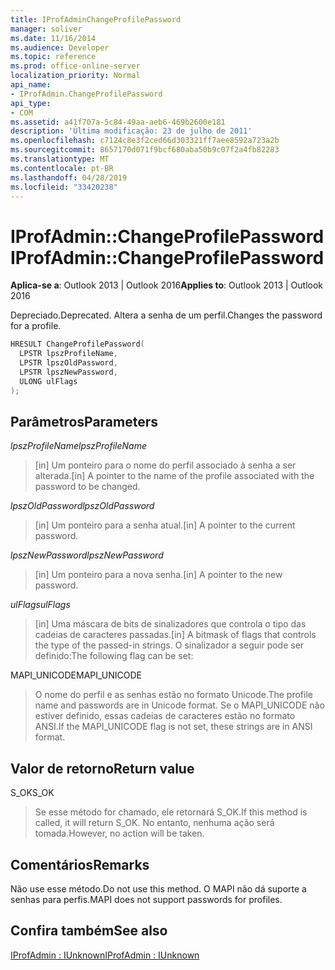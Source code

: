 ```yaml
---
title: IProfAdminChangeProfilePassword
manager: soliver
ms.date: 11/16/2014
ms.audience: Developer
ms.topic: reference
ms.prod: office-online-server
localization_priority: Normal
api_name:
- IProfAdmin.ChangeProfilePassword
api_type:
- COM
ms.assetid: a41f707a-5c84-49aa-aeb6-469b2600e181
description: 'Última modificação: 23 de julho de 2011'
ms.openlocfilehash: c7124c8e3f2ced66d303321ff7aee8592a723a2b
ms.sourcegitcommit: 8657170d071f9bcf680aba50b9c07f2a4fb82283
ms.translationtype: MT
ms.contentlocale: pt-BR
ms.lasthandoff: 04/28/2019
ms.locfileid: "33420238"
---
```

# <a name="iprofadminchangeprofilepassword"></a><span data-ttu-id="4d19a-103">IProfAdmin::ChangeProfilePassword</span><span class="sxs-lookup"><span data-stu-id="4d19a-103">IProfAdmin::ChangeProfilePassword</span></span>

  
  
<span data-ttu-id="4d19a-104">**Aplica-se a**: Outlook 2013 | Outlook 2016</span><span class="sxs-lookup"><span data-stu-id="4d19a-104">**Applies to**: Outlook 2013 | Outlook 2016</span></span> 
  
<span data-ttu-id="4d19a-105">Depreciado.</span><span class="sxs-lookup"><span data-stu-id="4d19a-105">Deprecated.</span></span> <span data-ttu-id="4d19a-106">Altera a senha de um perfil.</span><span class="sxs-lookup"><span data-stu-id="4d19a-106">Changes the password for a profile.</span></span>
  
```cpp
HRESULT ChangeProfilePassword(
  LPSTR lpszProfileName,
  LPSTR lpszOldPassword,
  LPSTR lpszNewPassword,
  ULONG ulFlags
);
```

## <a name="parameters"></a><span data-ttu-id="4d19a-107">Parâmetros</span><span class="sxs-lookup"><span data-stu-id="4d19a-107">Parameters</span></span>

 <span data-ttu-id="4d19a-108">_lpszProfileName_</span><span class="sxs-lookup"><span data-stu-id="4d19a-108">_lpszProfileName_</span></span>
  
> <span data-ttu-id="4d19a-109">[in] Um ponteiro para o nome do perfil associado à senha a ser alterada.</span><span class="sxs-lookup"><span data-stu-id="4d19a-109">[in] A pointer to the name of the profile associated with the password to be changed.</span></span>
    
 <span data-ttu-id="4d19a-110">_lpszOldPassword_</span><span class="sxs-lookup"><span data-stu-id="4d19a-110">_lpszOldPassword_</span></span>
  
> <span data-ttu-id="4d19a-111">[in] Um ponteiro para a senha atual.</span><span class="sxs-lookup"><span data-stu-id="4d19a-111">[in] A pointer to the current password.</span></span>
    
 <span data-ttu-id="4d19a-112">_lpszNewPassword_</span><span class="sxs-lookup"><span data-stu-id="4d19a-112">_lpszNewPassword_</span></span>
  
> <span data-ttu-id="4d19a-113">[in] Um ponteiro para a nova senha.</span><span class="sxs-lookup"><span data-stu-id="4d19a-113">[in] A pointer to the new password.</span></span>
    
 <span data-ttu-id="4d19a-114">_ulFlags_</span><span class="sxs-lookup"><span data-stu-id="4d19a-114">_ulFlags_</span></span>
  
> <span data-ttu-id="4d19a-115">[in] Uma máscara de bits de sinalizadores que controla o tipo das cadeias de caracteres passadas.</span><span class="sxs-lookup"><span data-stu-id="4d19a-115">[in] A bitmask of flags that controls the type of the passed-in strings.</span></span> <span data-ttu-id="4d19a-116">O sinalizador a seguir pode ser definido:</span><span class="sxs-lookup"><span data-stu-id="4d19a-116">The following flag can be set:</span></span>
    
<span data-ttu-id="4d19a-117">MAPI_UNICODE</span><span class="sxs-lookup"><span data-stu-id="4d19a-117">MAPI_UNICODE</span></span> 
  
> <span data-ttu-id="4d19a-118">O nome do perfil e as senhas estão no formato Unicode.</span><span class="sxs-lookup"><span data-stu-id="4d19a-118">The profile name and passwords are in Unicode format.</span></span> <span data-ttu-id="4d19a-119">Se o MAPI_UNICODE não estiver definido, essas cadeias de caracteres estão no formato ANSI.</span><span class="sxs-lookup"><span data-stu-id="4d19a-119">If the MAPI_UNICODE flag is not set, these strings are in ANSI format.</span></span>
    
## <a name="return-value"></a><span data-ttu-id="4d19a-120">Valor de retorno</span><span class="sxs-lookup"><span data-stu-id="4d19a-120">Return value</span></span>

<span data-ttu-id="4d19a-121">S_OK</span><span class="sxs-lookup"><span data-stu-id="4d19a-121">S_OK</span></span> 
  
> <span data-ttu-id="4d19a-122">Se esse método for chamado, ele retornará S_OK.</span><span class="sxs-lookup"><span data-stu-id="4d19a-122">If this method is called, it will return S_OK.</span></span> <span data-ttu-id="4d19a-123">No entanto, nenhuma ação será tomada.</span><span class="sxs-lookup"><span data-stu-id="4d19a-123">However, no action will be taken.</span></span>
    
## <a name="remarks"></a><span data-ttu-id="4d19a-124">Comentários</span><span class="sxs-lookup"><span data-stu-id="4d19a-124">Remarks</span></span>

<span data-ttu-id="4d19a-125">Não use esse método.</span><span class="sxs-lookup"><span data-stu-id="4d19a-125">Do not use this method.</span></span> <span data-ttu-id="4d19a-126">O MAPI não dá suporte a senhas para perfis.</span><span class="sxs-lookup"><span data-stu-id="4d19a-126">MAPI does not support passwords for profiles.</span></span>
  
## <a name="see-also"></a><span data-ttu-id="4d19a-127">Confira também</span><span class="sxs-lookup"><span data-stu-id="4d19a-127">See also</span></span>



[<span data-ttu-id="4d19a-128">IProfAdmin : IUnknown</span><span class="sxs-lookup"><span data-stu-id="4d19a-128">IProfAdmin : IUnknown</span></span>](iprofadminiunknown.md)

